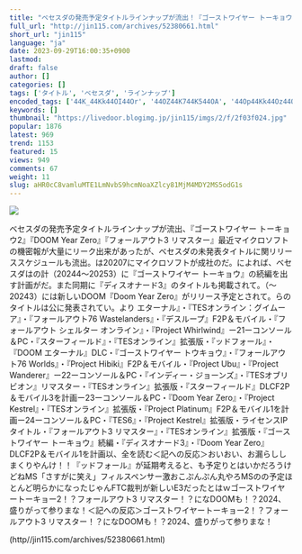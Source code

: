 ```yaml
---
title: "ベセスダの発売予定タイトルラインナップが流出！『ゴーストワイヤー トーキョウ2』『フォールアウト3 リマスター』が来るか！？ オゲーム速報＠刃"
full_url: "http://jin115.com/archives/52380661.html"
short_url: "jin115"
language: "ja"
date: 2023-09-29T16:00:35+0900
lastmod: 
draft: false
author: []
categories: []
tags: ['タイトル', 'ベセスダ', 'ラインナップ']
encoded_tags: ['44K_44Kk44OI44Or', '44OZ44K744K544OA', '44Op44Kk44Oz44OK44OD44OX']
keywords: []
thumbnail: "https://livedoor.blogimg.jp/jin115/imgs/2/f/2f03f024.jpg"
popular: 1876
latest: 969
trend: 1153
featured: 15
views: 949
comments: 67
weight: 11
slug: aHR0cC8vamluMTE1LmNvbS9hcmNoaXZlcy81MjM4MDY2MS5odG1s
---
```


![](https://livedoor.blogimg.jp/jin115/imgs/2/f/2f03f024.jpg)

ベセスダの発売予定タイトルラインナップが流出、『ゴーストワイヤー トーキョウ2』『DOOM Year Zero』『フォールアウト3 リマスター』最近マイクロソフトの機密報が大量にリーク出来があったが、ベセスダの未発表タイトルに関リリーススケジュールも流出。は20207にマイクロソフトが成社のだ。によれば、ベセスダはの計（20244〜20253）に『ゴーストワイヤー トーキョウ』の続編を出す計画がだ。また同期に『ディスオナード3』のタイトルも掲載されて。（〜20243）には新しいDOOM『Doom Year Zero』がリリース予定とされて。らのタイトルは公に発表されてい。より エターナル』・『TESオンライン：グイムーア』・『フォールアウト76 Wastelanders』・『デスループ』F2P＆モバイル・『フォールアウト シェルター オンライン』・『Project Whirlwind』ー21ーコンソール＆PC・『スターフィールド』・『TESオンライン』拡張版・『ッドフォール』・『DOOM エターナル』DLC・『ゴーストワイヤー トウキョウ』・『フォールアウト76 Worlds』・『Project Hibiki』F2P＆モバイル・『Project Ubu』・『Project Wanderer』ー22ーコンソール＆PC・『インディー・ジョーンズ』・『TESオブリビオン』リマスター・『TESオンライン』拡張版・『スターフィールド』DLCF2P＆モバイル3を計画ー23ーコンソール＆PC・『Doom Year Zero』・『Project Kestrel』・『TESオンライン』拡張版・『Project Platinum』F2P＆モバイル1を計画ー24ーコンソール＆PC・『TES6』・『Project Kestrel』拡張版・ライセンスIPタイトル・『フォールアウト3 リマスター』・『TESオンライン』拡張版・『ゴーストワイヤー トーキョウ』続編・『ディスオナード3』・『Doom Year Zero』DLCF2P＆モバイル1を計画以、全を読む＜記への反応＞おいおい、お漏らししまくりやんけ！！『ッドフォール』が延期考えると、も予定りとはいかだろうけどねMS「さすがに笑え」フィルスペンサー激おこぷんぷん丸やろMSのの予定ほとんど明らかになったじゃんFTC裁判が新しいE3だったとはｗゴーストワイヤートーキョー2！？フォールアウト3 リマスター！？になDOOMも！？2024、盛りがって参りまな！＜記への反応＞ゴーストワイヤートーキョー2！？フォールアウト3 リマスター！？になDOOMも！？2024、盛りがって参りまな！

(http//jin115.com/archives/52380661.html)
